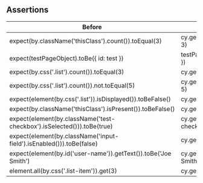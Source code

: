 ## Assertions

| Before                                                                 | After                                                 |
| ---------------------------------------------------------------------- | ----------------------------------------------------- |
| expect(by.className('thisClass').count()).toEqual(3)                   | cy.get('.thisClass').its('length').should('equal', 3) |
| expect(testPageObject).toBe({ id: test })                              | testPageObject.should('deepEqual', { id: test })      |
| expect(by.css('.list').count()).toEqual(3)                             | cy.get('.list').its('length').should('equal', 3)      |
| expect(by.css('.list').count()).not.toEqual(5)                         | cy.get('.list').its('length').should('not.equal', 5)  |
| expect(element(by.css('.list')).isDisplayed()).toBeFalse()             | cy.get('.list').should('not.be.visible')              |
| expect(by.className('thisClass').isPresent()).toBeFalse()              | cy.get('.thisClass').should('not.exist')              |
| expect(element(by.className('test-checkbox').isSelected())).toBe(true) | cy.get('.test-checkbox').should('be.selected')        |
| expect(element(by.className('input-field').isEnabled())).toBe(false)   | cy.get('.input-field').should('not.be.enabled')       |
| expect(element(by.id('user-name')).getText()).toBe('Joe Smith')        | cy.get('#user-name').should('have.text', 'Joe Smith') |
| element.all(by.css('.list-item')).get(3)                               | cy.get('.list-item').eq(3)                            |
